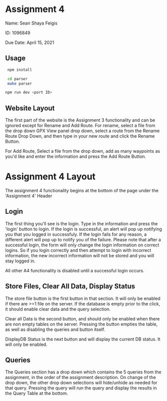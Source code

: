 # Assignment 4

Name: Sean Shaya Feigis 

ID: 1096849

Due Date: April 15, 2021

## Usage

```bash
 npm install
```

```bash
 cd parser
 make parser
```

```bash
npm run dev <port ID>
```

## Website Layout

The first part of the website is the Assignment 3 functionality and can be ignored except for Rename and Add Route. For rename, select a file from the drop down GPX View panel drop down, select a route from the Rename Route Drop Down, and then type in your new route and click the Rename Button. 

For Add Route, Select a file from the drop down, add as many waypoints as you'd like and enter the information and press the Add Route Button.

# Assignment 4 Layout

The assignment 4 functionality begins at the bottom of the page under the 'Assignment 4' Header

## Login

The first thing you'll see is the login. Type in the information and press the 'login' button to login. If the login is successful, an alert will pop up notifying you that you logged in successfuly. If the login fails for any reason, a different alert will pop up to notify you of the failure. 
Please note that after a successful login, the form will only change the login information on correct logins. So if you login correctly and then attempt to login with incorrect information, the new incorrect information will not be stored and you will stay logged in.

All other A4 functionality is disabled until a successful login occurs.

## Store Files, Clear All Data, Display Status

The store file button is the first button in that section. It will only be enabled if there are >=1 file on the server. If the database is empty prior to the click, it should enable clear data and the query selection.

Clear all Data is the second button, and should only be enabled when there are non empty tables on the server. Pressing the button empties the table, as well as disabling the queries and button itself.

DisplayDB Status is the next button and will display the current DB status. It will only be enabled.

## Queries

The Queries section has a drop down which contains the 5 queries from the assignment, in the order of the assignment description. On change of the drop down, the other drop down selections will hide/unhide as needed for that query. Pressing the query will run the query and display the results in the Query Table at the bottom.



